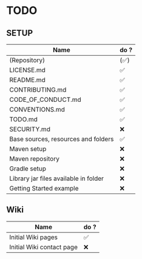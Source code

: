 # TODO

## SETUP

| Name                                  | do ?                  |
| -------                               | ------------------    |
| (Repository)                          | (:white_check_mark:)  |
| LICENSE.md                            | :white_check_mark:    |
| README.md                             | :white_check_mark:    |
| CONTRIBUTING.md                       | :white_check_mark:    |
| CODE_OF_CONDUCT.md                    | :white_check_mark:    |
| CONVENTIONS.md                        | :white_check_mark:    |
| TODO.md                               | :white_check_mark:    |
| SECURITY.md                           | :x:                   |
| Base sources, resources and folders   | :white_check_mark:    |
| Maven setup                           | :x:                   |
| Maven repository                      | :x:                   |
| Gradle setup                          | :x:                   |
| Library jar files available in folder | :x:                   |
| Getting Started example               | :x:                   |

## Wiki

| Name                                  | do ?                  |
| -------                               | ------------------    |
| Initial Wiki pages                    | :white_check_mark:    |
| Initial Wiki contact page             | :x:                   |
